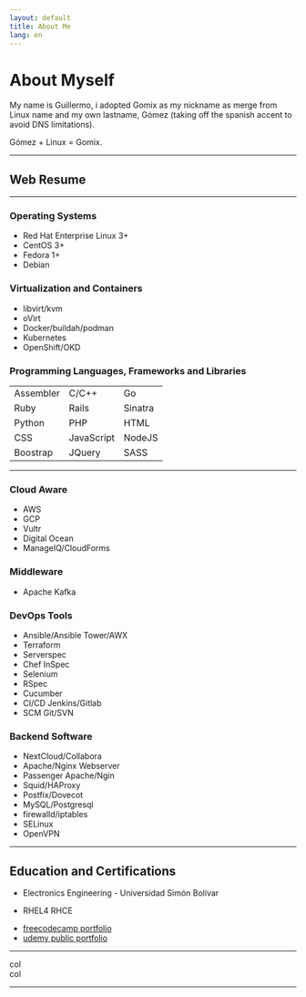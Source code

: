 ```yaml
---
layout: default
title: About Me
lang: en
---
```

# About Myself

My name is Guillermo, i adopted Gomix as my nickname as merge from Linux name and my own lastname, Gómez (taking off the spanish accent to avoid DNS limitations).

Gómez + Linux = Gomix.

<hr />

## Web Resume

<hr />

<!-- First Rowd -->
<div class="row">
<!-- First Column -->
<div class="col"> 
<h3>Operating Systems</h3>
<ul>
<li>Red Hat Enterprise Linux 3+</li>
<li>CentOS 3+</li>
<li>Fedora 1+</li>
<li>Debian</li>
</ul>
</div>
 
<!-- Second Column -->
<div class="col"> 
<h3>Virtualization and Containers</h3>
<ul>
  <li>libvirt/kvm</li>
  <li>oVirt</li>
  <li>Docker/buildah/podman</li>
  <li>Kubernetes</li>
  <li>OpenShift/OKD</li>
</ul>
</div>

<!-- Third Column -->
<div class="col"> 
  <h3>Programming Languages, Frameworks and Libraries</h3>
  <div class="table-responsive-sm">
  <table class="table-dark table-hover table-striped">
  <tr>
    <td>Assembler</td>
    <td>C/C++</td>
    <td>Go</td>
  </tr>

  <tr>
    <td>Ruby</td>
    <td>Rails</td>
    <td>Sinatra</td>
  </tr>

  <tr>
    <td>Python</td>
    <td>PHP</td>
    <td>HTML</td>
  </tr>

  <tr>
    <td>CSS</td>
    <td>JavaScript</td>
    <td>NodeJS</td>
  </tr>

  <tr>
    <td>Boostrap</td>
    <td>JQuery</td>
    <td>SASS</td>
  </tr>
  </table>
  </div>

</div>
</div>

<hr />
 
<!-- Second Row -->
<div class="row">
 <!-- First Column -->
 <div class="col"> 
  <h3>Cloud Aware</h3>
  <ul>
   <li>AWS</li>
   <li>GCP</li>
   <li>Vultr</li>
   <li>Digital Ocean</li>
   <li>ManageIQ/CloudForms</li>
  </ul>

  <h3>Middleware</h3>
  <ul><li>Apache Kafka</li></ul>
 </div> 

 <!-- Second Column -->
 <div class="col"> 
  <h3>DevOps Tools</h3>
  <ul>
   <li>Ansible/Ansible Tower/AWX</li>
   <li>Terraform</li>
   <li>Serverspec</li>
   <li>Chef InSpec</li>
   <li>Selenium</li>
   <li>RSpec</li>
   <li>Cucumber</li>
   <li>CI/CD Jenkins/Gitlab</li>
   <li>SCM Git/SVN</li>
  </ul>
 </div> 

 <!-- Third Column -->
 <div class="col"> 
  <h3>Backend Software</h3>
  <ul>
   <li>NextCloud/Collabora</li>
   <li>Apache/Nginx Webserver</li>
   <li>Passenger Apache/Ngin</li>
   <li>Squid/HAProxy</li>
   <li>Postfix/Dovecot</li>
   <li>MySQL/Postgresql</li>
   <li>firewalld/iptables</li>
   <li>SELinux</li>
   <li>OpenVPN</li>
  </ul>
 </div> 
</div> 

<hr />

## Education and Certifications

<!-- Third Row -->
<div class="row">
 <!-- First Column -->
 <div class="col"> 
  <ul>
   <li>Electronics Engineering - Universidad Simón Bolívar</li>
  </ul>
 </div> 
 <!-- Second Column -->
 <div class="col"> 
  <ul>
   <li>RHEL4 RHCE</li>
  </ul>

 </div> 
 <!-- Third Column -->
 <div class="col"> 
  <ul>
   <li><a href="https://www.freecodecamp.org/gomix">freecodecamp portfolio</a></li>
   <li><a href="https://www.udemy.com/user/guillermo-gomez-52/">udemy public portfolio</a></li>
  </ul>

 </div> 
</div>

<hr />

<!-- Grid row -->
<div class="row">

  <div class="col text-center">
  col
  </div>

  <!-- Grid column -->
  <div class="col text-center">
  col
  </div>

</div>

<hr />
